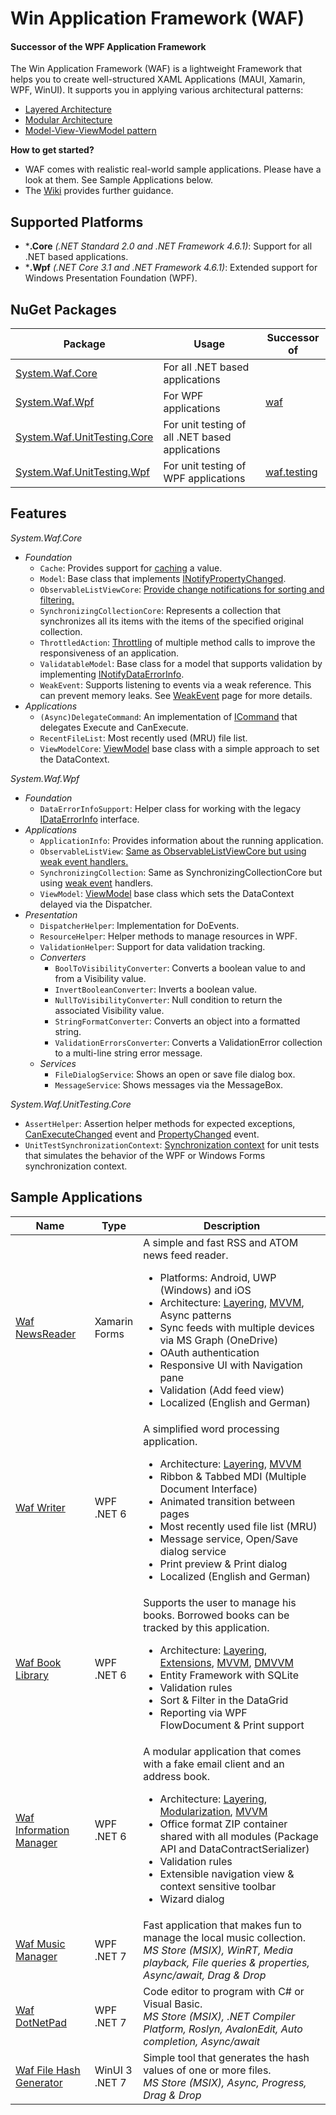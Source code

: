 # Win Application Framework (WAF)
#### Successor of the WPF Application Framework

The Win Application Framework (WAF) is a lightweight Framework that helps you to create well-structured XAML Applications (MAUI, Xamarin, WPF, WinUI). It supports you in applying various architectural patterns:
* [Layered Architecture](https://github.com/jbe2277/waf/wiki/Layered-Architecture)
* [Modular Architecture](https://github.com/jbe2277/waf/wiki/Modular-Architecture)
* [Model-View-ViewModel pattern](https://github.com/jbe2277/waf/wiki/Model-View-ViewModel-Pattern)

**How to get started?**
* WAF comes with realistic real-world sample applications. Please have a look at them. See Sample Applications below.
* The [Wiki](https://github.com/jbe2277/waf/wiki) provides further guidance.

## Supported Platforms

-	***.Core** *(.NET Standard 2.0 and .NET Framework 4.6.1)*: Support for all .NET based applications.
-	***.Wpf** *(.NET Core 3.1 and .NET Framework 4.6.1)*: Extended support for Windows Presentation Foundation (WPF).

## NuGet Packages

Package | Usage | Successor of
--- | --- | ---
[System.Waf.Core](https://www.nuget.org/packages/System.Waf.Core) | For all .NET based applications | 
[System.Waf.Wpf](https://www.nuget.org/packages/System.Waf.Wpf) | For WPF applications | [waf](https://www.nuget.org/packages/waf)
[System.Waf.UnitTesting.Core](https://www.nuget.org/packages/System.Waf.UnitTesting.Core) | For unit testing of all .NET based applications | 
[System.Waf.UnitTesting.Wpf](https://www.nuget.org/packages/System.Waf.UnitTesting.Wpf) | For unit testing of WPF applications | [waf.testing](https://www.nuget.org/packages/waf.testing)

## Features

*System.Waf.Core*
 - *Foundation*
    - `Cache`: Provides support for [caching](https://github.com/jbe2277/waf/wiki/Cache-Pattern) a value.
    - `Model`: Base class that implements [INotifyPropertyChanged](https://docs.microsoft.com/en-us/dotnet/api/system.componentmodel.inotifypropertychanged).
    - `ObservableListViewCore`: [Provide change notifications for sorting and filtering.](https://github.com/jbe2277/waf/wiki/ObservableListView%3A-Provide-change-notifications-for-sorting-and-filtering)
    - `SynchronizingCollectionCore`: Represents a collection that synchronizes all its items with the items of the specified original collection.
    - `ThrottledAction`: [Throttling](https://github.com/jbe2277/waf/wiki/Throttling-to-improve-responsiveness) of multiple method calls to improve the responsiveness of an application.
    - `ValidatableModel`: Base class for a model that supports validation by implementing [INotifyDataErrorInfo](https://docs.microsoft.com/en-us/dotnet/api/system.componentmodel.inotifydataerrorinfo).
    - `WeakEvent`: Supports listening to events via a weak reference. This can prevent memory leaks. See [WeakEvent](https://github.com/jbe2277/waf/wiki/Weak-Event) page for more details.
 -	*Applications*
    - `(Async)DelegateCommand`: An implementation of [ICommand](https://docs.microsoft.com/en-us/dotnet/api/system.windows.input.icommand) that delegates Execute and CanExecute.
    - `RecentFileList`: Most recently used (MRU) file list.
    - `ViewModelCore`: [ViewModel](https://github.com/jbe2277/waf/wiki/Model-View-ViewModel-Pattern) base class with a simple approach to set the DataContext.

*System.Waf.Wpf*
 - *Foundation*
    - `DataErrorInfoSupport`: Helper class for working with the legacy [IDataErrorInfo](https://docs.microsoft.com/en-us/dotnet/api/system.componentmodel.idataerrorinfo) interface.
 - *Applications*
    -	`ApplicationInfo`: Provides information about the running application.
    - `ObservableListView`: [Same as ObservableListViewCore but using weak event handlers.](https://github.com/jbe2277/waf/wiki/ObservableListView%3A-Provide-change-notifications-for-sorting-and-filtering)
    - `SynchronizingCollection`: Same as SynchronizingCollectionCore but using [weak event](https://docs.microsoft.com/en-us/dotnet/framework/wpf/advanced/weak-event-patterns) handlers.
    - `ViewModel`: [ViewModel](https://github.com/jbe2277/waf/wiki/Model-View-ViewModel-Pattern) base class which sets the DataContext delayed via the Dispatcher.
 - *Presentation*
    - `DispatcherHelper`: Implementation for DoEvents.
    - `ResourceHelper`: Helper methods to manage resources in WPF.
    - `ValidationHelper`: Support for data validation tracking.
    - *Converters*
       - `BoolToVisibilityConverter`: Converts a boolean value to and from a Visibility value.
       - `InvertBooleanConverter`: Inverts a boolean value.
       - `NullToVisibilityConverter`: Null condition to return the associated Visibility value.
       - `StringFormatConverter`: Converts an object into a formatted string.
       - `ValidationErrorsConverter`: Converts a ValidationError collection to a multi-line string error message.
    - *Services*
       - `FileDialogService`: Shows an open or save file dialog box.
       - `MessageService`: Shows messages via the MessageBox.
       
*System.Waf.UnitTesting.Core*
 -	`AssertHelper`: Assertion helper methods for expected exceptions, [CanExecuteChanged](https://docs.microsoft.com/en-us/dotnet/api/system.windows.input.icommand.canexecutechanged) event and [PropertyChanged](https://docs.microsoft.com/en-us/dotnet/api/system.componentmodel.inotifypropertychanged) event.
 -	`UnitTestSynchronizationContext`: [Synchronization context](https://docs.microsoft.com/en-us/dotnet/api/system.threading.synchronizationcontext) for unit tests that simulates the behavior of the WPF or Windows Forms synchronization context.

## Sample Applications
Name | Type | Description
--- | --- | ---
[Waf NewsReader](https://github.com/jbe2277/waf/tree/master/src/NewsReader) | Xamarin<br/>Forms | A simple and fast RSS and ATOM news feed reader.<br/><ul><li>Platforms: Android, UWP (Windows) and iOS</li><li>Architecture: [Layering](https://github.com/jbe2277/waf/wiki/Layered-Architecture), [MVVM](https://github.com/jbe2277/waf/wiki/Model-View-ViewModel-Pattern), Async patterns</li><li>Sync feeds with multiple devices via MS Graph (OneDrive)</li><li>OAuth authentication</li><li>Responsive UI with Navigation pane</li><li>Validation (Add feed view)</li><li>Localized (English and German)</li></ul> 
[Waf Writer](https://github.com/jbe2277/waf/tree/master/src/System.Waf/Samples/Writer) | WPF<br/>.NET 6 | A simplified word processing application.<br/><ul><li>Architecture: [Layering](https://github.com/jbe2277/waf/wiki/Layered-Architecture), [MVVM](https://github.com/jbe2277/waf/wiki/Model-View-ViewModel-Pattern)</li><li>Ribbon & Tabbed MDI (Multiple Document Interface)</li><li>Animated transition between pages</li><li>Most recently used file list (MRU)</li><li>Message service, Open/Save dialog service</li><li>Print preview & Print dialog</li><li>Localized (English and German)</li></ul>
[Waf Book Library](https://github.com/jbe2277/waf/tree/master/src/System.Waf/Samples/BookLibrary) | WPF<br/>.NET 6 | Supports the user to manage his books. Borrowed books can be tracked by this application.<br/><ul><li>Architecture: [Layering](https://github.com/jbe2277/waf/wiki/Layered-Architecture), [Extensions](https://github.com/jbe2277/waf/wiki/Modular-Architecture#4-alternative-extensions), [MVVM](https://github.com/jbe2277/waf/wiki/Model-View-ViewModel-Pattern), [DMVVM](https://github.com/jbe2277/waf/wiki/DataModel-View-ViewModel-Pattern)</li><li>Entity Framework with SQLite</li><li>Validation rules</li><li>Sort & Filter in the DataGrid</li><li>Reporting via WPF FlowDocument & Print support</li></ul>
[Waf Information Manager](https://github.com/jbe2277/waf/tree/master/src/System.Waf/Samples/InformationManager) | WPF<br/>.NET 6 | A modular application that comes with a fake email client and an address book.<br/><ul><li>Architecture: [Layering](https://github.com/jbe2277/waf/wiki/Layered-Architecture), [Modularization](https://github.com/jbe2277/waf/wiki/Modular-Architecture), [MVVM](https://github.com/jbe2277/waf/wiki/Model-View-ViewModel-Pattern)</li><li>Office format ZIP container shared with all modules (Package API and DataContractSerializer)</li><li>Validation rules</li><li>Extensible navigation view & context sensitive toolbar</li><li>Wizard dialog</li></ul>
[Waf Music Manager](https://jbe2277.github.io/musicmanager/) | WPF<br/>.NET 7 | Fast application that makes fun to manage the local music collection.<br/>*MS Store (MSIX), WinRT, Media playback, File queries & properties, Async/await, Drag & Drop*
[Waf DotNetPad](https://jbe2277.github.io/dotnetpad) | WPF<br/>.NET 7 | Code editor to program with C# or Visual Basic.<br/>*MS Store (MSIX), .NET Compiler Platform, Roslyn, AvalonEdit, Auto completion, Async/await*
[Waf File Hash Generator](https://jbe2277.github.io/fhg/) | WinUI 3<br/>.NET 7 | Simple tool that generates the hash values of one or more files.<br/>*MS Store (MSIX), Async, Progress, Drag & Drop*

